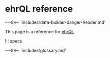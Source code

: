 # ehrQL reference

---8<-- 'includes/data-builder-danger-header.md'

This page is a reference for [ehrQL](ehrql-intro.md).

!!! specs

---8<-- 'includes/glossary.md'

